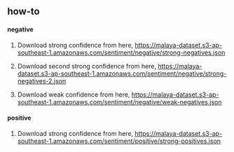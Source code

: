 ## how-to

#### negative

1. Download strong confidence from here, https://malaya-dataset.s3-ap-southeast-1.amazonaws.com/sentiment/negative/strong-negatives.json

2. Download second strong confidence from here, https://malaya-dataset.s3-ap-southeast-1.amazonaws.com/sentiment/negative/strong-negatives-2.json

3. Download weak confidence from here, https://malaya-dataset.s3-ap-southeast-1.amazonaws.com/sentiment/negative/weak-negatives.json

#### positive

1. Download strong confidence from here, https://malaya-dataset.s3-ap-southeast-1.amazonaws.com/sentiment/positive/strong-positives.json